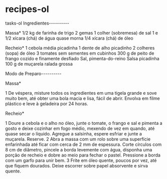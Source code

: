 # recipes-ol
 tasks-ol
Ingredientes----------

Massa*
1/2 kg de farinha de trigo
2 gemas
1 colher (sobremesa) de sal
1 e 1/2 xícara (chá) de água quase morna
1/4 xícara (chá) de óleo

Recheio*
1 cebola média picadinha
1 dente de alho picadinho
2 colheres (sopa) de óleo
3 tomates sem sementes em cubinhos
300 g de peito de frango cozido e finamente desfiado
Sal, pimenta-do-reino
Salsa picadinha
100 g de muçarela ralada grossa

Modo de Preparo----------

Massa*

1
De véspera, misture todos os ingredientes em uma tigela grande e sove muito bem, até obter uma bola macia e lisa, fácil de abrir. Envolva em filme plástico e leve à geladeira por 24 horas.

Recheio*

1
Doure a cebola e o alho no óleo, junte o tomate, o frango e sal e pimenta a gosto e deixe cozinhar em fogo médio, mexendo de vez em quando, até quase secar o líquido. Agregue a salsinha, espere esfriar e junte a muçarela. Reserve.
2
Abra a massa com um rolo sobre uma superfície enfarinhada até ficar com cerca de 2 mm de espessura. Corte círculos com 8 cm de diâmetro, pincele a borda levemente com água, disponha uma porção de recheio e dobre ao meio para fechar o pastel. Pressione a borda com um garfo para unir bem.
3
Frite em óleo quente, poucos por vez, até que fiquem dourados. Deixe escorrer sobre papel absorvente e sirva quente.